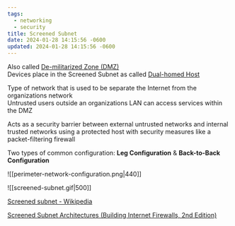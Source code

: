 ```yaml
---
tags:
  - networking
  - security
title: Screened Subnet
date: 2024-01-28 14:15:56 -0600
updated: 2024-01-28 14:15:56 -0600
---
```


Also called <u>De-militarized Zone (DMZ)</u>   
Devices place in the Screened Subnet as called <u>Dual-homed Host</u>

Type of network that is used to be separate the Internet from the organizations network  
Untrusted users outside an organizations LAN can access services within the DMZ  

Acts as a security barrier between external untrusted networks and internal trusted networks using a protected host with security measures like a packet-filtering firewall  

Two types of common configuration: **Leg Configuration** & **Back-to-Back Configuration**

![[perimeter-network-configuration.png|440]]

![[screened-subnet.gif|500]]

[Screened subnet - Wikipedia](https://en.wikipedia.org/wiki/Screened_subnet)  

[Screened Subnet Architectures (Building Internet Firewalls, 2nd Edition)](https://docstore.mik.ua/orelly/networking_2ndEd/fire/ch06_03.htm)

